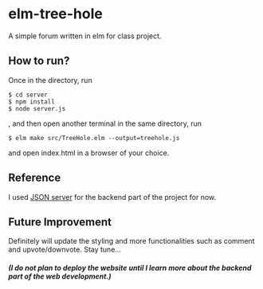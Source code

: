 # elm-tree-hole

A simple forum written in elm for class project. 

## How to run?
Once in the directory, run

```
$ cd server
$ npm install
$ node server.js
```

, and then open another terminal in the same directory, run

`$ elm make src/TreeHole.elm --output=treehole.js`

and open index.html in a browser of your choice. 

## Reference
I used [JSON server](https://github.com/typicode/json-server) for the backend part of the project for now. 

## Future Improvement
Definitely will update the styling and more functionalities such as comment and upvote/downvote. Stay tune...

##### (I do not plan to deploy the website until I learn more about the backend part of the web development.)
